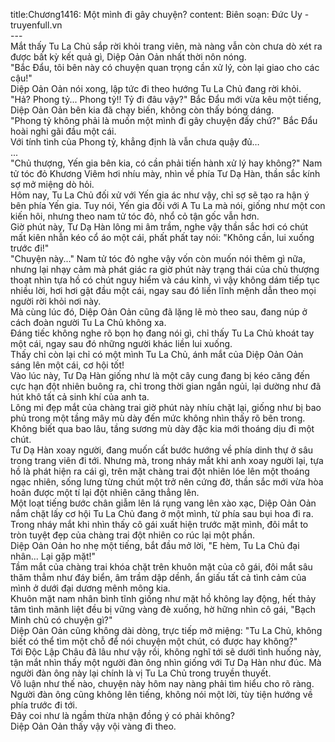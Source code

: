 title:Chương1416: Một mình đi gây chuyện?
content:
Biên soạn: Đức Uy - truyenfull.vn<br>---<br>Mắt thấy Tu La Chủ sắp rời khỏi trang viên, mà nàng vẫn còn chưa dò xét ra được bất kỳ kết quả gì, Diệp Oản Oản nhất thời nôn nóng.<br>"Bắc Đẩu, tôi bên này có chuyện quan trọng cần xử lý, còn lại giao cho các cậu!"<br>Diệp Oản Oản nói xong, lập tức đi theo hướng Tu La Chủ đang rời khỏi.<br>"Hả? Phong tỷ... Phong tỷ!! Tỷ đi đâu vậy?" Bắc Đẩu mới vừa kêu một tiếng, Diệp Oản Oản bên kia đã chạy biến, không còn thấy bóng dáng.<br>"Phong tỷ không phải là muốn một mình đi gây chuyện đấy chứ?" Bắc Đẩu hoài nghi gãi đầu một cái.<br>Với tính tình của Phong tỷ, khẳng định là vẫn chưa quậy đủ…<br>...<br>"Chủ thượng, Yến gia bên kia, có cần phải tiến hành xử lý hay không?" Nam tử tóc đỏ Khương Viêm hơi nhíu mày, nhìn về phía Tư Dạ Hàn, thần sắc kính sợ mở miệng dò hỏi.<br>Hôm nay, Tu La Chủ đối xử với Yến gia ác như vậy, chỉ sợ sẽ tạo ra hận ý bên phía Yến gia. Tuy nói, Yến gia đối với A Tu La mà nói, giống như một con kiến hôi, nhưng theo nam tử tóc đỏ, nhổ cỏ tận gốc vẫn hơn.<br>Giờ phút này, Tư Dạ Hàn lông mi âm trầm, nghe vậy thần sắc hơi có chút mất kiên nhẫn kéo cổ áo một cái, phất phất tay nói: "Không cần, lui xuống trước đi!"<br>"Chuyện này..." Nam tử tóc đỏ nghe vậy vốn còn muốn nói thêm gì nữa, nhưng lại nhạy cảm mà phát giác ra giờ phút này trạng thái của chủ thượng thoạt nhìn tựa hồ có chút nguy hiểm và cáu kỉnh, vì vậy không dám tiếp tục nhiều lời, hơi hơi gật đầu một cái, ngay sau đó liền lĩnh mệnh dẫn theo mọi người rời khỏi nơi này.<br>Mà cùng lúc đó, Diệp Oản Oản cũng đã lặng lẽ mò theo sau, đang núp ở cách đoàn người Tu La Chủ không xa.<br>Đáng tiếc không nghe rõ bọn họ đang nói gì, chỉ thấy Tu La Chủ khoát tay một cái, ngay sau đó những người khác liền lui xuống.<br>Thấy chỉ còn lại chỉ có một mình Tu La Chủ, ánh mắt của Diệp Oản Oản sáng lên một cái, cơ hội tốt!<br>Vào lúc này, Tư Dạ Hàn giống như là một cây cung đang bị kéo căng đến cực hạn đột nhiên buông ra, chỉ trong thời gian ngắn ngủi, lại dường như đã hút khô tất cả sinh khí của anh ta.<br>Lông mi đẹp mắt của chàng trai giờ phút này nhíu chặt lại, giống như bị bao phủ trong một tầng mây mù dày đến mức không nhìn thấy rõ bên trong.<br>Không biết qua bao lâu, tầng sương mù dày đặc kia mới thoáng dịu đi một chút.<br>Tư Dạ Hàn xoay người, đang muốn cất bước hướng về phía dinh thự ở sâu trong trang viên đi tới. Nhưng mà, trong nháy mắt khi anh xoay người lại, tựa hồ là phát hiện ra cái gì, trên mặt chàng trai đột nhiên lóe lên một thoáng ngạc nhiên, sống lưng từng chút một trở nên cứng đờ, thần sắc mới vừa hòa hoãn được một tí lại đột nhiên căng thẳng lên.<br>Một loạt tiếng bước chân giẫm lên lá rụng vang lên xào xạc, Diệp Oản Oản nắm chặt lấy cơ hội Tu La Chủ đang ở một mình, từ phía sau bụi hoa đi ra.<br>Trong nháy mắt khi nhìn thấy cô gái xuất hiện trước mặt mình, đôi mắt to tròn tuyệt đẹp của chàng trai đột nhiên co rúc lại một phần.<br>Diệp Oản Oản ho nhẹ một tiếng, bắt đầu mở lời, "E hèm, Tu La Chủ đại nhân... Lại gặp mặt!"<br>Tầm mắt của chàng trai khóa chặt trên khuôn mặt của cô gái, đôi mắt sâu thăm thẳm như đáy biển, âm trầm dập dềnh, ẩn giấu tất cả tình cảm của mình ở dưới đại dương mênh mông kia.<br>Khuôn mặt nam nhân bình tĩnh giống như mặt hồ không lay động, hết thảy tâm tình mãnh liệt đều bị vững vàng đè xuống, hờ hững nhìn cô gái, "Bạch Minh chủ có chuyện gì?"<br>Diệp Oản Oản cũng không dài dòng, trực tiếp mở miệng: "Tu La Chủ, không biết có thể tìm một chỗ để nói chuyện một chút, có được hay không?"<br>Tới Độc Lập Châu đã lâu như vậy rồi, không nghĩ tới sẽ dưới tình huống này, tận mắt nhìn thấy một người đàn ông nhìn giống với Tư Dạ Hàn như đúc. Mà người đàn ông này lại chính là vị Tu La Chủ trong truyền thuyết.<br>Vô luận như thế nào, chuyện này hôm nay nàng phải tìm hiểu cho rõ ràng.<br>Người đàn ông cũng không lên tiếng, không nói một lời, tùy tiện hướng về phía trước đi tới.<br>Đây coi như là ngầm thừa nhận đồng ý có phải không?<br>Diệp Oản Oản thấy vậy vội vàng đi theo.